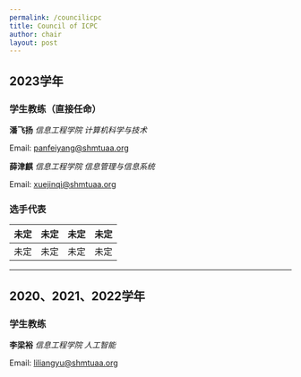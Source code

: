 ```yaml
---
permalink: /councilicpc
title: Council of ICPC
author: chair
layout: post
---
```


## 2023学年

### 学生教练（直接任命）

**潘飞扬** _信息工程学院 计算机科学与技术_

Email: [panfeiyang@shmtuaa.org](mailto:panfeiyang@shmtuaa.org)

**薛津麒** _信息工程学院 信息管理与信息系统_

Email: [xuejinqi@shmtuaa.org](mailto:xuejinqi@shmtuaa.org)

### 选手代表
| 未定  | 未定  | 未定  | 未定  |
|:---:|:---:|:---:|:---:|
| 未定	 | 未定	 | 未定  | 未定  |

---

## 2020、2021、2022学年

### 学生教练

**李梁裕** _信息工程学院 人工智能_

Email: [liliangyu@shmtuaa.org](mailto:liliangyu@shmtuaa.org)




